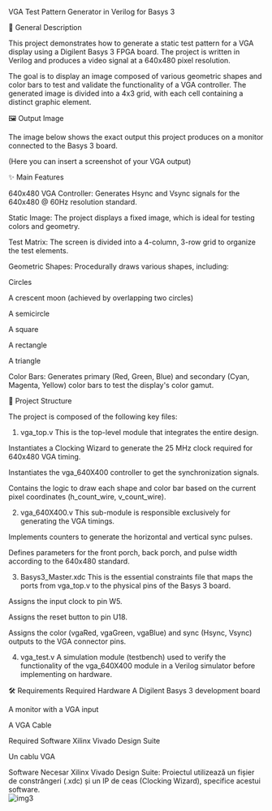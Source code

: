 VGA Test Pattern Generator in Verilog for Basys 3

📝 General Description

This project demonstrates how to generate a static test pattern for a VGA display using a Digilent Basys 3 FPGA board. The project is written in Verilog and produces a video signal at a 640x480 pixel resolution.

The goal is to display an image composed of various geometric shapes and color bars to test and validate the functionality of a VGA controller. The generated image is divided into a 4x3 grid, with each cell containing a distinct graphic element.

🖼️ Output Image

The image below shows the exact output this project produces on a monitor connected to the Basys 3 board.

(Here you can insert a screenshot of your VGA output)

✨ Main Features

640x480 VGA Controller: Generates Hsync and Vsync signals for the 640x480 @ 60Hz resolution standard.

Static Image: The project displays a fixed image, which is ideal for testing colors and geometry.

Test Matrix: The screen is divided into a 4-column, 3-row grid to organize the test elements.

Geometric Shapes: Procedurally draws various shapes, including:

Circles

A crescent moon (achieved by overlapping two circles)

A semicircle

A square

A rectangle

A triangle

Color Bars: Generates primary (Red, Green, Blue) and secondary (Cyan, Magenta, Yellow) color bars to test the display's color gamut.

📁 Project Structure

The project is composed of the following key files:

1. vga_top.v
This is the top-level module that integrates the entire design.

Instantiates a Clocking Wizard to generate the 25 MHz clock required for 640x480 VGA timing.

Instantiates the vga_640X400 controller to get the synchronization signals.

Contains the logic to draw each shape and color bar based on the current pixel coordinates (h_count_wire, v_count_wire).

2. vga_640X400.v
This sub-module is responsible exclusively for generating the VGA timings.

Implements counters to generate the horizontal and vertical sync pulses.

Defines parameters for the front porch, back porch, and pulse width according to the 640x480 standard.

3. Basys3_Master.xdc
This is the essential constraints file that maps the ports from vga_top.v to the physical pins of the Basys 3 board.

Assigns the input clock to pin W5.

Assigns the reset button to pin U18.

Assigns the color (vgaRed, vgaGreen, vgaBlue) and sync (Hsync, Vsync) outputs to the VGA connector pins.

4. vga_test.v
A simulation module (testbench) used to verify the functionality of the vga_640X400 module in a Verilog simulator before implementing on hardware.

🛠️ Requirements
Required Hardware
A Digilent Basys 3 development board

A monitor with a VGA input

A VGA Cable

Required Software
Xilinx Vivado Design Suite

Un cablu VGA

Software Necesar
Xilinx Vivado Design Suite: Proiectul utilizează un fișier de constrângeri (.xdc) și un IP de ceas (Clocking Wizard), specifice acestui software.           
![img3](https://github.com/user-attachments/assets/e10b2e94-e924-4287-90c9-dbaaa807ef73)
